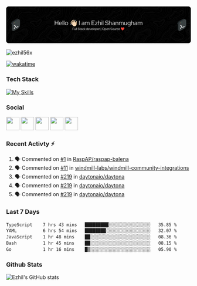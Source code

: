 ![Header](./header.png)

<p align="left"> <img src="https://komarev.com/ghpvc/?username=ezhil56x&label=Profile%20views&color=0e75b6&style=flat" alt="ezhil56x" /> </p>

[![wakatime](https://wakatime.com/badge/user/e780b5d2-6a76-4fde-a594-4ff159327ad3.svg)](https://wakatime.com/@e780b5d2-6a76-4fde-a594-4ff159327ad3)

### Tech Stack

[![My Skills](https://skillicons.dev/icons?i=c,cpp,py,java,kotlin,js,php,html,css,bootstrap,react,ts,nextjs,jquery,flask,nodejs,express,mysql,postgres,mongodb,docker,aws,firebase,vercel,cloudflare,jenkins,nginx,figma&theme=dark&perline=15)](https://skillicons.dev)

### Social

<p align="left">
	<a href="https://discord.com/users/ezhil56x" target="_blank" rel="noreferrer"
		><img
			src="https://skillicons.dev/icons?i=discord&theme=dark"
			width="36"
			height="36"
	/></a>
	<a href="https://www.github.com/ezhil56x" target="_blank" rel="noreferrer"
		><img
			src="https://skillicons.dev/icons?i=github&theme=dark"
			width="36"
			height="36"
	/></a>
	<a href="https://git.selfmade.ninja/ezhil930" target="_blank" rel="noreferrer"
		><img
			src="https://skillicons.dev/icons?i=git&theme=dark"
			width="36"
			height="36"
	/></a>
	<a
		href="https://www.linkedin.com/in/ezhilshanmugham"
		target="_blank"
		rel="noreferrer"
		><img
			src="https://skillicons.dev/icons?i=linkedin&theme=dark"
			width="36"
			height="36"
	/></a>
	<a href="https://www.twitter.com/ezhil56x" target="_blank" rel="noreferrer"
		><img
			src="https://skillicons.dev/icons?i=twitter&theme=dark"
			width="36"
			height="36"
	/></a>
</p>


### Recent Activty ⚡

<!--START_SECTION:activity-->
1. 🗣 Commented on [#1](https://github.com/RaspAP/raspap-balena/issues/1#issuecomment-2001991748) in [RaspAP/raspap-balena](https://github.com/RaspAP/raspap-balena)
2. 🗣 Commented on [#11](https://github.com/windmill-labs/windmill-community-integrations/pull/11#issuecomment-1999523948) in [windmill-labs/windmill-community-integrations](https://github.com/windmill-labs/windmill-community-integrations)
3. 🗣 Commented on [#219](https://github.com/daytonaio/daytona/issues/219#issuecomment-1999428799) in [daytonaio/daytona](https://github.com/daytonaio/daytona)
4. 🗣 Commented on [#219](https://github.com/daytonaio/daytona/issues/219#issuecomment-1999414518) in [daytonaio/daytona](https://github.com/daytonaio/daytona)
5. 🗣 Commented on [#219](https://github.com/daytonaio/daytona/issues/219#issuecomment-1999404942) in [daytonaio/daytona](https://github.com/daytonaio/daytona)

<!--END_SECTION:activity-->

### Last 7 Days

<!--START_SECTION:waka-->

```txt
TypeScript    7 hrs 43 mins   █████████░░░░░░░░░░░░░░░░   35.85 %
YAML          6 hrs 54 mins   ████████░░░░░░░░░░░░░░░░░   32.07 %
JavaScript    1 hr 48 mins    ██░░░░░░░░░░░░░░░░░░░░░░░   08.36 %
Bash          1 hr 45 mins    ██░░░░░░░░░░░░░░░░░░░░░░░   08.15 %
Go            1 hr 16 mins    █▒░░░░░░░░░░░░░░░░░░░░░░░   05.90 %
```

<!--END_SECTION:waka-->

### Github Stats

![Ezhil's GitHub stats](https://github-readme-stats.vercel.app/api?username=ezhil56x&theme=dark&show_icons=true)
